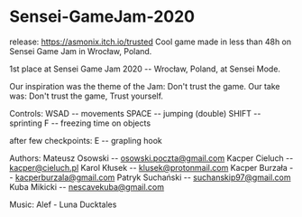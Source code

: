 # Sensei-GameJam-2020
release: https://asmonix.itch.io/trusted
Cool game made in less than 48h on Sensei Game Jam in Wrocław, Poland.

1st place at Sensei Game Jam 2020 -- Wrocław, Poland, at Sensei Mode.

Our inspiration was the theme of the Jam: Don't trust the game.
Our take was: Don't trust the game, Trust yourself.

Controls:
WSAD -- movements
SPACE -- jumping (double)
SHIFT -- sprinting
F -- freezing time on objects

after few checkpoints:
E -- grapling hook


Authors:
Mateusz Osowski -- osowski.poczta@gmail.com
Kacper Cieluch -- kacper@cieluch.pl
Karol Kłusek -- klusek@protonmail.com
Kacper Burzała -- kacperburzala@gmail.com
Patryk Suchański -- suchanskip97@gmail.com
Kuba Mikicki -- nescavekuba@gmail.com

Music:
Alef - Luna
Ducktales
